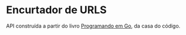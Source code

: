 # Encurtador de URLS

API construída a partir do livro [Programando em Go](https://www.casadocodigo.com.br/products/livro-google-go), da casa do código.
